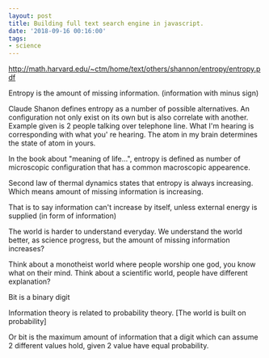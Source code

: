 ```yaml
---
layout: post
title: Building full text search engine in javascript.
date: '2018-09-16 00:16:00'
tags:
- science
---
```


http://math.harvard.edu/~ctm/home/text/others/shannon/entropy/entropy.pdf

Entropy is the amount of missing information. (information with minus sign)

Claude Shanon defines entropy as a number of possible alternatives. An configuration not only exist on its own but is also correlate with another. Example given is 2 people talking over telephone line. What I'm hearing is corresponding with what you' re hearing. The atom in my brain determines the state of atom in yours. 

In the book about "meaning of life...", entropy is defined as number of microscopic configuration that has a common macroscopic appearence. 

Second law of thermal dynamics states that entropy is always increasing. Which means amount of missing information is increasing. 

That is to say information can't increase by itself, unless external energy is supplied (in form of information)

The world is harder to understand everyday. We understand the world better, as science progress, but the amount of missing information increases? 

Think about a monotheist world where people worship one god, you know what on their mind. Think about a scientific world, people have different explanation? 



Bit is a binary digit



Information theory is related to probability theory. [The world is built on probability]

Or bit is the maximum amount of information that a digit which can assume 2 different values hold, given 2 value have equal probability. 